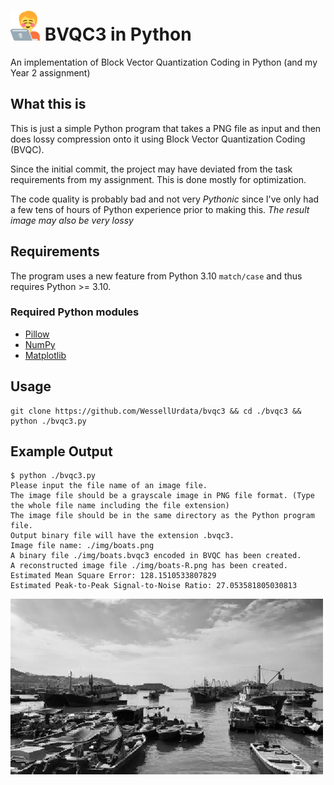 # <img src="logo.svg" width="48px" height="48px" alt="logo"> BVQC3 in Python

An implementation of Block Vector Quantization Coding in Python (and my Year 2 assignment)

## What this is

This is just a simple Python program that takes a PNG file as input and then does lossy compression onto it using Block Vector Quantization Coding (BVQC).

Since the initial commit, the project may have deviated from the task requirements from my assignment. This is done mostly for optimization.

The code quality is probably bad and not very *Pythonic* since I've only had a few tens of hours of Python experience prior to making this. *The result image may also be very lossy*

## Requirements

The program uses a new feature from Python 3.10 `match/case` and thus requires Python >= 3.10.

### Required Python modules

* [Pillow][1]
* [NumPy][2]
* [Matplotlib][3]

## Usage
```
git clone https://github.com/WessellUrdata/bvqc3 && cd ./bvqc3 && python ./bvqc3.py
```

## Example Output

```
$ python ./bvqc3.py 
Please input the file name of an image file.
The image file should be a grayscale image in PNG file format. (Type the whole file name including the file extension)
The image file should be in the same directory as the Python program file.
Output binary file will have the extension .bvqc3.
Image file name: ./img/boats.png
A binary file ./img/boats.bvqc3 encoded in BVQC has been created.
A reconstructed image file ./img/boats-R.png has been created.
Estimated Mean Square Error: 128.1510533807829
Estimated Peak-to-Peak Signal-to-Noise Ratio: 27.053581805030813
```

<img src="./img/boats-R.png" alt="result-image">

[//]: # (Links Reference)
[1]: https://github.com/python-pillow/Pillow/
[2]: https://github.com/numpy/numpy
[3]: https://github.com/matplotlib/matplotlib
